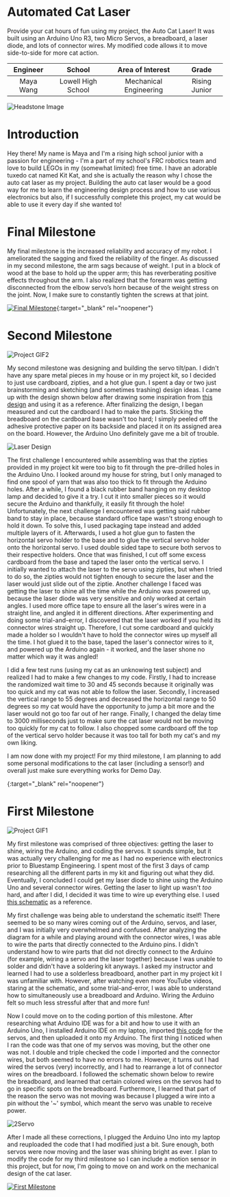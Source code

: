 ﻿# Automated Cat Laser
Provide your cat hours of fun using my project, the Auto Cat Laser! It was built using an Arduino Uno R3, two Micro Servos, a breadboard, a laser diode, and lots of connector wires. My modified code allows it to move side-to-side for more cat action.

| **Engineer** | **School** | **Area of Interest** | **Grade** |
|:--:|:--:|:--:|:--:|
| Maya Wang | Lowell High School | Mechanical Engineering | Rising Junior

![Headstone Image](https://bluestampengineering.com/wp-content/uploads/2016/05/improve.jpg)

# Introduction
Hey there! My name is Maya and I'm a rising high school junior with a passion for engineering - I'm a part of my school's FRC robotics team and love to build LEGOs in my (somewhat limited) free time. I have an adorable tuxedo cat named Kit Kat, and she is actually the reason why I chose the auto cat laser as my project. Building the auto cat laser would be a good way for me to learn the engineering design process and how to use various electronics but also, if I successfully complete this project, my cat would be able to use it every day if she wanted to!
  
# Final Milestone
My final milestone is the increased reliability and accuracy of my robot. I ameliorated the sagging and fixed the reliability of the finger. As discussed in my second milestone, the arm sags because of weight. I put in a block of wood at the base to hold up the upper arm; this has reverberating positive effects throughout the arm. I also realized that the forearm was getting disconnected from the elbow servo’s horn because of the weight stress on the joint. Now, I make sure to constantly tighten the screws at that joint. 

[![Final Milestone](https://res.cloudinary.com/marcomontalbano/image/upload/v1612573869/video_to_markdown/images/youtube--F7M7imOVGug-c05b58ac6eb4c4700831b2b3070cd403.jpg )](https://www.youtube.com/watch?v=F7M7imOVGug&feature=emb_logo "Final Milestone"){:target="_blank" rel="noopener"}

# Second Milestone

![Project GIF2](https://media.giphy.com/media/DOFTsxJBEMPqCmVqU0/giphy.gif)

My second milestone was designing and building the servo tilt/pan. I didn't have any spare metal pieces in my house or in my project kit, so I decided to just use cardboard, zipties, and a hot glue gun. I spent a day or two just brainstorming and sketching (and sometimes trashing) design ideas. I came up with the design shown below after drawing some inspiration from [this design](https://content.instructables.com/ORIG/FBT/XOJD/GZDY7AI1/FBTXOJDGZDY7AI1.jpg?auto=webp&frame=1&width=1024&fit=bounds&md=d3c243628d753cd08d7d95415e2988c7) and using it as a reference. After finalizing the design, I began measured and cut the cardboard I had to make the parts. Sticking the breadboard on the cardboard base wasn't too hard; I simply peeled off the adhesive protective paper on its backside and placed it on its assigned area on the board. However, the Arduino Uno definitely gave me a bit of trouble.

![Laser Design](https://user-images.githubusercontent.com/55466693/128218813-3d14a4e9-810f-4f41-8b1a-e47befc82af1.jpg)

The first challenge I encountered while assembling was that the zipties provided in my project kit were too big to fit through the pre-drilled holes in the Arduino Uno. I looked around my house for string, but I only managed to find one spool of yarn that was also too thick to fit through the Arduino holes. After a while, I found a black rubber band hanging on my desktop lamp and decided to give it a try. I cut it into smaller pieces so it would secure the Arduino and thankfully, it easily fit through the hole! Unfortunately, the next challenge I encountered was getting said rubber band to stay in place, because standard office tape wasn't strong enough to hold it down. To solve this, I used packaging tape instead and added multiple layers of it. Afterwards, I used a hot glue gun to fasten the horizontal servo holder to the base and to glue the vertical servo holder onto the horizontal servo. I used double sided tape to secure both servos to their respective holders. Once that was finished, I cut off some excess cardboard from the base and taped the laser onto the vertical servo. I initially wanted to attach the laser to the servo using zipties, but when I tried to do so, the zipties would not tighten enough to secure the laser and the laser would just slide out of the ziptie. Another challenge I faced was getting the laser to shine all the time while the Arduino was powered up, because the laser diode was very sensitive and only worked at certain angles. I used more office tape to ensure all the laser's wires were in a straight line, and angled it in different directions. After experimenting and doing some trial-and-error, I discovered that the laser worked if you held its connector wires straight up. Therefore, I cut some cardboard and quickly made a holder so I wouldn't have to hold the connector wires up myself all the time. I hot glued it to the base, taped the laser's connector wires to it, and powered up the Arduino again - it worked, and the laser shone no matter which way it was angled!

I did a few test runs (using my cat as an unknowing test subject) and realized I had to make a few changes to my code. Firstly, I had to increase the randomized wait time to 30 and 45 seconds because it originally was too quick and my cat was not able to follow the laser. Secondly, I increased the vertical range to 55 degrees and decreased the horizontal range to 50 degrees so my cat would have the opportunity to jump a bit more and the laser would not go too far out of her range. Finally, I changed the delay time to 3000 milliseconds just to make sure the cat laser would not be moving too quickly for my cat to follow. I also chopped some cardboard off the top of the vertical servo holder because it was too tall for both my cat's and my own liking.

I am now done with my project! For my third milestone, I am planning to add some personal modifications to the cat laser (including a sensor!) and overall just make sure everything works for Demo Day.

{:target="_blank" rel="noopener"}

# First Milestone

![Project GIF1](https://media.giphy.com/media/lYCUCDHz125aLytXLS/giphy.gif)

My first milestone was comprised of three objectives: getting the laser to shine, wiring the Arduino, and coding the servos. It sounds simple, but it was actually very challenging for me as I had no experience with electronics prior to Bluestamp Engineering. I spent most of the first 3 days of camp researching all the different parts in my kit and figuring out what they did. Eventually, I concluded I could get my laser diode to shine using the Arduino Uno and several connector wires. Getting the laser to light up wasn't *too* hard, and after I did, I decided it was time to wire up everything else. I used [this schematic](https://content.instructables.com/ORIG/FJ9/DRW4/GZDY7AGV/FJ9DRW4GZDY7AGV.jpg) as a reference.

My first challenge was being able to understand the schematic itself! There seemed to be so many wires coming out of the Arduino, servos, and laser, and I was initially very overwhelmed and confused. After analyzing the diagram for a while and playing around with the connector wires, I was able to wire the parts that directly connected to the Arduino pins. I didn't understand how to wire parts that did not directly connect to the Arduino (for example, wiring a servo and the laser together) because I was unable to solder and didn't have a soldering kit anyways. I asked my instructor and learned I had to use a solderless breadboard, another part in my project kit I was unfamiliar with. However, after watching even more YouTube videos, staring at the schematic, and some trial-and-error, I was able to understand how to simultaneously use a breadboard and Arduino. Wiring the Arduino felt so much less stressful after that and more fun! 

Now I could move on to the coding portion of this milestone. After researching what Arduino IDE was for a bit and how to use it with an Arduino Uno, I installed Arduino IDE on my laptop, imported [this code](https://content.instructables.com/ORIG/FM8/U0OR/GZDY7BDV/FM8U0ORGZDY7BDV.ino) for the servos, and then uploaded it onto my Arduino. The first thing I noticed when I ran the code was that one of my servos was moving, but the other one was not. I double and triple checked the code I imported and the connector wires, but both seemed to have no errors to me. However, it turns out I had wired the servos (very) incorrectly, and I had to rearrange a lot of connector wires on the breadboard. I followed the schematic shown below to rewire the breadboard, and learned that certain colored wires on the servos had to go in specific spots on the breadboard. Furthermore, I learned that part of the reason the servo was not moving was because I plugged a wire into a pin without the '~' symbol, which meant the servo was unable to receive power.

![2Servo](https://user-images.githubusercontent.com/55466693/127706521-2404cc46-901f-4546-82e4-985a589488a3.PNG)

After I made all these corrections, I plugged the Arduino Uno into my laptop and reuploaded the code that I had modified just a bit. Sure enough, both servos were now moving and the laser was shining bright as ever. I plan to modify the code for my third milestone so I can include a motion sensor in this project, but for now, I'm going to move on and work on the mechanical design of the cat laser.  

[![First Milestone](https://res.cloudinary.com/marcomontalbano/image/upload/v1627865584/video_to_markdown/images/youtube--yVBORp45Mpw-c05b58ac6eb4c4700831b2b3070cd403.jpg)](https://youtu.be/yVBORp45Mpw "Maya W First Milestone")
